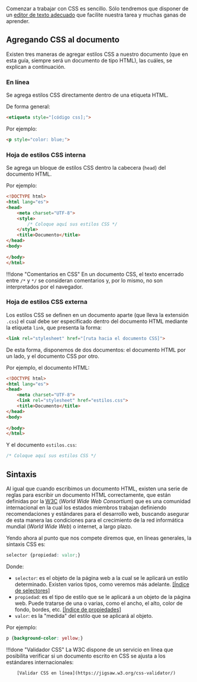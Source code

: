 Comenzar a trabajar con CSS es sencillo. Sólo tendremos que disponer de un [editor de texto adecuado](../disenoWeb/herramientasWeb.md) que facilite nuestra tarea y muchas ganas de aprender. 

## Agregando CSS al documento
Existen tres maneras de agregar estilos CSS a nuestro documento (que en esta guía, siempre será un documento de tipo HTML), las cuáles, se explican a continuación. 

### En línea
Se agrega estilos CSS directamente dentro de una etiqueta HTML. 

De forma general: 

```html
<etiqueta style="[código css];">
```

Por ejemplo: 

```html
<p style="color: blue;">
```

### Hoja de estilos CSS interna
Se agrega un bloque de estilos CSS dentro la cabecera (`head`) del documento HTML. 

Por ejemplo:

```html linenums="1" hl_lines="5 6 7"
<!DOCTYPE html>
<html lang="es">
<head>
	<meta charset="UTF-8">
	<style>
		/* Coloque aquí sus estilos CSS */
	</style>
	<title>Documento</title>
</head>
<body>
	
</body>
</html>
```

!!!done "Comentarios en CSS"
		En un documento CSS, el texto encerrado entre `/*` y `*/` se consideran comentarios y, por lo mismo, no son interpretados por el navegador. 

### Hoja de estilos CSS externa 
Los estilos CSS se definen en un documento aparte (que lleva la extensión `.css`) el cual debe ser especificado dentro del documento HTML mediante la etiqueta `link`, que presenta la forma: 

```html
<link rel="stylesheet" href="[ruta hacia el documento CSS]">
```

De esta forma, disponemos de dos documentos: el documento HTML por un lado, y el documento CSS por otro. 

Por ejemplo, el documento HTML: 

```html linenums="1" hl_lines="5"
<!DOCTYPE html>
<html lang="es">
<head>
	<meta charset="UTF-8">
	<link rel="stylesheet" href="estilos.css">
	<title>Documento</title>
</head>
<body>
	
</body>
</html>
```

Y el documento `estilos.css`:

```css
/* Coloque aquí sus estilos CSS */
```

## Sintaxis
Al igual que cuando escribimos un documento HTML, existen una serie de reglas para escribir un documento HTML correctamente, que están definidas por la [W3C](https://www.w3c.es/) (_World Wide Web Consortium_) que es una comunidad internacional en la cual los estados miembros trabajan definiendo recomendaciones y estándares para el desarrollo web, buscando asegurar de esta manera las condiciones para el crecimiento de la red informática mundial (_World Wide Web_) o internet, a largo plazo.

Yendo ahora al punto que nos compete diremos que, en líneas generales, la sintaxis CSS es: 

```css
selector {propiedad: valor;}
```

Donde: 

* `selector`: es el objeto de la página web a la cual se le aplicará un estilo determinado. Existen varios tipos, como veremos más adelante. [[Índice de selectores]](https://developer.mozilla.org/es/docs/Web/CSS/Referencia_CSS#Selectores)
* `propiedad`: es el tipo de estilo que se le aplicará a un objeto de la página web. Puede tratarse de una o varias, como el ancho, el alto, color de fondo, bordes, etc. [[Índice de propiedades]](https://developer.mozilla.org/es/docs/Web/CSS/Referencia_CSS#%C3%8Dndice_de_palabras_clave)
* `valor`: es la "medida" del estilo que se aplicará al objeto. 

Por ejemplo: 

```css
p {background-color: yellow;}
```


!!!done "Validador CSS"
		La W3C dispone de un servicio en línea que posibilita verificar si un documento escrito en CSS se ajusta a los estándares internacionales: 

		[Validar CSS en línea](https://jigsaw.w3.org/css-validator/)
